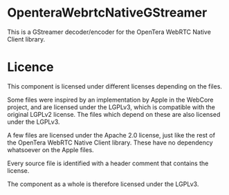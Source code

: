 # OpenteraWebrtcNativeGStreamer

This is a GStreamer decoder/encoder for the OpenTera WebRTC Native Client library.

# Licence

This component is licensed under different licenses depending on the files.

Some files were inspired by an implementation by Apple in the WebCore project, and are licensed under the LGPLv3, which is compatible with the original LGPLv2 license.
The files which depend on these are also licensed under the LGPLv3.

A few files are licensed under the Apache 2.0 license, just like the rest of the OpenTera WebRTC Native Client library.
These have no dependency whatsoever on the Apple files.

Every source file is identified with a header comment that contains the license.

The component as a whole is therefore licensed under the LGPLv3.
